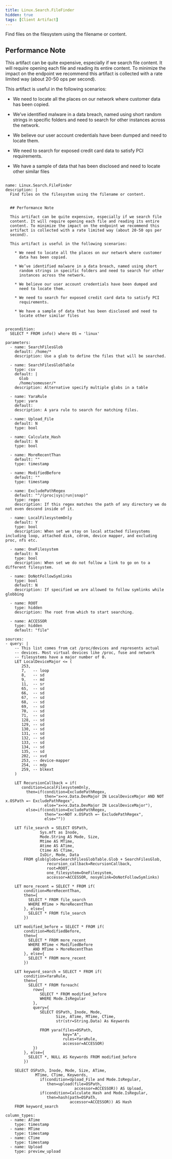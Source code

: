 ```yaml
---
title: Linux.Search.FileFinder
hidden: true
tags: [Client Artifact]
---
```


Find files on the filesystem using the filename or content.


## Performance Note

This artifact can be quite expensive, especially if we search file
content. It will require opening each file and reading its entire
content. To minimize the impact on the endpoint we recommend this
artifact is collected with a rate limited way (about 20-50 ops per
second).

This artifact is useful in the following scenarios:

  * We need to locate all the places on our network where customer
    data has been copied.

  * We’ve identified malware in a data breach, named using short
    random strings in specific folders and need to search for other
    instances across the network.

  * We believe our user account credentials have been dumped and
    need to locate them.

  * We need to search for exposed credit card data to satisfy PCI
    requirements.

  * We have a sample of data that has been disclosed and need to
    locate other similar files


<pre><code class="language-yaml">
name: Linux.Search.FileFinder
description: |
  Find files on the filesystem using the filename or content.


  ## Performance Note

  This artifact can be quite expensive, especially if we search file
  content. It will require opening each file and reading its entire
  content. To minimize the impact on the endpoint we recommend this
  artifact is collected with a rate limited way (about 20-50 ops per
  second).

  This artifact is useful in the following scenarios:

    * We need to locate all the places on our network where customer
      data has been copied.

    * We’ve identified malware in a data breach, named using short
      random strings in specific folders and need to search for other
      instances across the network.

    * We believe our user account credentials have been dumped and
      need to locate them.

    * We need to search for exposed credit card data to satisfy PCI
      requirements.

    * We have a sample of data that has been disclosed and need to
      locate other similar files


precondition:
  SELECT * FROM info() where OS = 'linux'

parameters:
  - name: SearchFilesGlob
    default: /home/*
    description: Use a glob to define the files that will be searched.

  - name: SearchFilesGlobTable
    type: csv
    default: |
      Glob
      /home/someuser/*
    description: Alternative specify multiple globs in a table

  - name: YaraRule
    type: yara
    default:
    description: A yara rule to search for matching files.

  - name: Upload_File
    default: N
    type: bool

  - name: Calculate_Hash
    default: N
    type: bool

  - name: MoreRecentThan
    default: ""
    type: timestamp

  - name: ModifiedBefore
    default: ""
    type: timestamp

  - name: ExcludePathRegex
    default: "^/(proc|sys|run|snap)"
    type: regex
    description: If this regex matches the path of any directory we do not even descend inside of it.

  - name: LocalFilesystemOnly
    default: Y
    type: bool
    description: When set we stay on local attached filesystems including loop, attached disk, cdrom, device mapper, and excluding proc, nfs etc.

  - name: OneFilesystem
    default: N
    type: bool
    description: When set we do not follow a link to go on to a different filesystem.

  - name: DoNotFollowSymlinks
    type: bool
    default: N
    description: If specified we are allowed to follow symlinks while globbing

  - name: ROOT
    type: hidden
    description: The root from which to start searching.

  - name: ACCESSOR
    type: hidden
    default: "file"

sources:
- query: |
    -- This list comes from cat /proc/devices and represents actual
    -- devices. Most virtual devices like /proc, fuse and network
    -- filesystems have a major number of 0.
    LET LocalDeviceMajor &lt;= (
       253,
       7,   -- loop
       8,   -- sd
       9,   -- md
       11,  -- sr
       65,  -- sd
       66,  -- sd
       67,  -- sd
       68,  -- sd
       69,  -- sd
       70,  -- sd
       71,  -- sd
       128, -- sd
       129, -- sd
       130, -- sd
       131, -- sd
       132, -- sd
       133, -- sd
       134, -- sd
       135, -- sd
       202, -- xvd
       253, -- device-mapper
       254, -- mdp
       259, -- blkext
    )

    LET RecursionCallback = if(
       condition=LocalFilesystemOnly,
         then=if(condition=ExcludePathRegex,
                 then="x=&gt;x.Data.DevMajor IN LocalDeviceMajor AND NOT x.OSPath =~ ExcludePathRegex",
                 else="x=&gt;x.Data.DevMajor IN LocalDeviceMajor"),
         else=if(condition=ExcludePathRegex,
                 then="x=&gt;NOT x.OSPath =~ ExcludePathRegex",
                 else=""))

    LET file_search = SELECT OSPath,
               Sys.mft as Inode,
               Mode.String AS Mode, Size,
               Mtime AS MTime,
               Atime AS ATime,
               Ctime AS CTime,
               IsDir, Mode, Data
        FROM glob(globs=SearchFilesGlobTable.Glob + SearchFilesGlob,
                  recursion_callback=RecursionCallback,
                  root=ROOT,
                  one_filesystem=OneFilesystem,
                  accessor=ACCESSOR, nosymlink=DoNotFollowSymlinks)

    LET more_recent = SELECT * FROM if(
        condition=MoreRecentThan,
        then={
          SELECT * FROM file_search
          WHERE MTime &gt; MoreRecentThan
        }, else={
          SELECT * FROM file_search
        })

    LET modified_before = SELECT * FROM if(
        condition=ModifiedBefore,
        then={
          SELECT * FROM more_recent
          WHERE MTime &lt; ModifiedBefore
            AND MTime &gt; MoreRecentThan
        }, else={
          SELECT * FROM more_recent
        })

    LET keyword_search = SELECT * FROM if(
        condition=YaraRule,
        then={
          SELECT * FROM foreach(
            row={
               SELECT * FROM modified_before
               WHERE Mode.IsRegular
            },
            query={
               SELECT OSPath, Inode, Mode,
                      Size, ATime, MTime, CTime,
                      str(str=String.Data) As Keywords

               FROM yara(files=OSPath,
                         key="A",
                         rules=YaraRule,
                         accessor=ACCESSOR)
            })
        }, else={
          SELECT *, NULL AS Keywords FROM modified_before
        })

    SELECT OSPath, Inode, Mode, Size, ATime,
             MTime, CTime, Keywords,
               if(condition=Upload_File and Mode.IsRegular,
                  then=upload(file=OSPath,
                              accessor=ACCESSOR)) AS Upload,
               if(condition=Calculate_Hash and Mode.IsRegular,
                  then=hash(path=OSPath,
                            accessor=ACCESSOR)) AS Hash
    FROM keyword_search

column_types:
  - name: ATime
    type: timestamp
  - name: MTime
    type: timestamp
  - name: CTime
    type: timestamp
  - name: Upload
    type: preview_upload

</code></pre>

